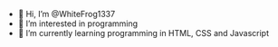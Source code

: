 - 👋 Hi, I’m @WhiteFrog1337
- 👀 I’m interested in programming
- 🌱 I’m currently learning programming in HTML, CSS and Javascript
